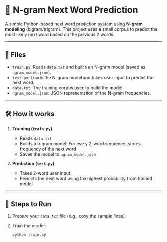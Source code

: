 # 🧠 N-gram Next Word Prediction

A simple Python-based next word prediction system using **N-gram modeling** (bigram/trigram). This project uses a small corpus to predict the most likely next word based on the previous 2 words.

---

## 📁 Files

- `train.py`: Reads `data.txt` and builds an N-gram model (saved as `ngram_model.json`).
- `test.py`: Loads the N-gram model and takes user input to predict the next word.
- `data.txt`: The training corpus used to build the model.
- `ngram_model.json`: JSON representation of the N-gram frequencies.

---

## 🛠 How it works

1. **Training (`train.py`)**
   - Reads `data.txt`
   - Builds a trigram model: For every 2-word sequence, stores frequency of the next word
   - Saves the model to `ngram_model.json`

2. **Prediction (`test.py`)**
   - Takes 2-word user input
   - Predicts the next word using the highest probability from trained model

---

## 🚀 Steps to Run

1. Prepare your `data.txt` file (e.g., copy the sample lines).
2. Train the model:

   ```bash
   python train.py
